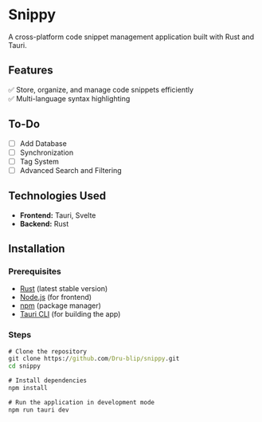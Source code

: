 # Snippy

A cross-platform code snippet management application built with Rust and Tauri.

## Features
✅ Store, organize, and manage code snippets efficiently  
✅ Multi-language syntax highlighting  

## To-Do
- [ ] Add Database
- [ ] Synchronization
- [ ] Tag System
- [ ] Advanced Search and Filtering

## Technologies Used
- **Frontend:** Tauri, Svelte
- **Backend:** Rust

## Installation

### Prerequisites
- [Rust](https://www.rust-lang.org/) (latest stable version)
- [Node.js](https://nodejs.org/) (for frontend)
- [npm](https://www.npmjs.com/) (package manager)
- [Tauri CLI](https://tauri.app/) (for building the app)

### Steps
```cmd
# Clone the repository
git clone https://github.com/Dru-blip/snippy.git
cd snippy

# Install dependencies
npm install

# Run the application in development mode
npm run tauri dev
